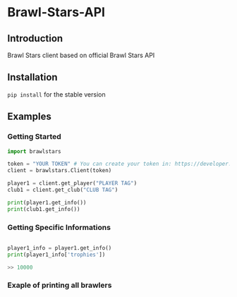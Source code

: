 # Brawl-Stars-API

## Introduction
Brawl Stars client based on official Brawl Stars API

## Installation
`pip install`  for the stable version

## Examples

### Getting Started
```py
import brawlstars

token = "YOUR TOKEN" # You can create your token in: https://developer.brawlstars.com/#/getting-started
client = brawlstars.Client(token)

player1 = client.get_player("PLAYER TAG")
club1 = client.get_club("CLUB TAG")

print(player1.get_info())
print(club1.get_info())

```
### Getting Specific Informations
```py

player1_info = player1.get_info()
print(player1_info['trophies'])

>> 10000
```

### Exaple of printing all brawlers
